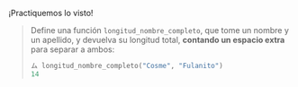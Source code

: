 ¡Practiquemos lo visto!

> Define una función `longitud_nombre_completo`, que tome un nombre y un apellido, y devuelva su longitud total, **contando un espacio extra** para separar a ambos:
>
>```python
> ム longitud_nombre_completo("Cosme", "Fulanito")
>14
>```
